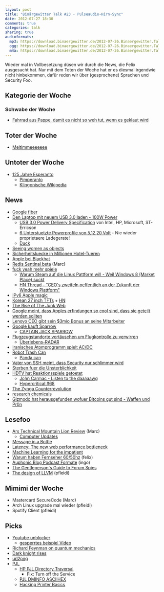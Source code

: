 ```yaml
---
layout: post
title: "Binärgewitter Talk #23 - Pulseaudio-Hirn-Sync"
date: 2012-07-27 18:30
comments: true
categories: talk
sharing: true
audioformats:
  mp3: https://download.binaergewitter.de/2012-07-26.Binaergewitter.Talk.23.mp3
  ogg: https://download.binaergewitter.de/2012-07-26.Binaergewitter.Talk.23.ogg
  m4a: https://download.binaergewitter.de/2012-07-26.Binaergewitter.Talk.23.m4a
---
```

Wieder mal in Vollbesetzung düsen wir durch die News, die Felix ausgesucht hat. Nur mit dem Toten der Woche hat er es diesmal irgendwie nicht hinbekommen, dafür reden wir über (gesprochene) Sprachen und
Security Foo.

## Kategorie der Woche

### Schwabe der Woche

- [Fahrrad aus Pappe, damit es nicht so weh tut, wenn es geklaut wird](https://web.archive.org/web/20120727150358/http://nocamels.com/2012/07/recycled-cardboard-bicycles-for-9/)

## Toter der Woche

- [Meltimmeeeeeee](http://www.golem.de/news/mobile-betriebssysteme-nokia-soll-meltemi-eingestampft-haben-1207-93465.html)

## Untoter der Woche

* [125 Jahre Esperanto](https://web.archive.org/web/20120801010227/http://www.zdf.de/ZDF/zdfportal/web/heute-Nachrichten/4672/23607064/6d99bd/Das-Linux-der-Sprachen.html)
  - [Pimperanto](http://www.pimpo.de/pimpo.htm)
  - [Klingonische Wikipedia](http://klingon.wikia.com/)

## News

- [Google fiber](http://fiber.google.com/plans/residential/)
- [Den Laptop mit neuem USB 3.0 laden - 100W Power](https://web.archive.org/web/20120727013954/http://www.techweekeurope.co.uk/news/usb-3-0-power-delivery-charging-86983)
    - [USB 3.0 Power Delivery Specification](https://web.archive.org/web/20120725093234/http://www.usb.org/press/USB_Power_Delivery_Spec_Completion_FINAL.pdf) von Intel, HP, Microsoft, ST-Erricson
    - [6 Unterstuetzte Powerprofile von 5,12,20 Volt](http://semiaccurate.com/2012/07/23/100w-over-usb-is-here-with-the-new-power-delivery-spec/) - Nie wieder proprietaere Ladegerate!
    - [Duck](http://assets.cantbeunseen.com/hashed_silo_content/silo_content/22917/resized/duck.jpg)
- [Seeing women as objects](https://web.archive.org/web/20120728033207/http://onlinelibrary.wiley.com/doi/10.1002/ejsp.1890/abstract)
- [Sicherheitsluecke in Millionen Hotel-Tueren](http://www.forbes.com/sites/andygreenberg/2012/07/23/hacker-will-expose-potential-security-flaw-in-more-than-four-million-hotel-room-keycard-locks/)
- [Apple bei Blackhat](http://go.bloomberg.com/tech-blog/2012-07-24-apple-warms-up-to-hackers-plans-presentation-at-black-hat/)
- [Redis Sentinal beta](http://antirez.com/post/redis-sentinel-beta-released.html) (Marc)
- [fuck yeah mehr spiele](http://www.pro-linux.de/news/1/18665/valve-chef-gabe-newell-will-alle-spiele-auf-linux-bringen.html)
    - [Warum Steam auf die Linux Pattform will - Weil Windows 8 (Market Place) suckt](http://linux.slashdot.org/story/12/07/26/1249246/why-valve-wants-to-port-games-to-linux-because-windows-8-is-a-catastrophe)
    - [HN Thread - "CEO's zweifeln oeffentlich an der Zukunft der Windows Plattform"](http://news.ycombinator.net/item?id=4293046)
- [IPv6 Apple magic](http://webdiary.com/tag/members-btmm-icloud-com/)
- [Korean 27 inch TFTs](http://techreport.com/articles.x/23291) + [HN](http://news.ycombinator.com/item?id=4292450)
- [The Rise of The Junk Web](http://tech.slashdot.org/story/12/07/26/0412214/the-rise-of-the-junkweb-and-why-its-so-awesome)
- [Google meint, dass Apples erfindungen so cool sind, dass sie geteilt werden sollten](http://allthingsd.com/20120720/google-claims-popularity-has-made-some-apple-patents-de-facto-essentials/)
- [Lenovo CEO gibt sein $3mio Bonus an seine Mitarbeiter](https://web.archive.org/web/20120727080409/http://www.dailytech.com/Lenovo+CEO+Gives+Part+of+His+3+Million+USD+Bonus+to+10000+Employees/article25227.htm)
- [Google kauft Sparrow](http://www.heise.de/newsticker/meldung/Google-kauft-App-Entwickler-Sparrow-1649196.html)
    * [CAPTAIN JACK SPARROW](http://www.youtube.com/watch?v=GI6CfKcMhjY)
- [Flugzeugstandorte vortäuschen um Flugkontrolle zu verwirren](http://www.forbes.com/sites/andygreenberg/2012/07/25/next-gen-air-traffic-control-vulnerable-to-hackers-spoofing-planes-out-of-thin-air/)
    * [Überlebens-RADAR](http://www.youtube.com/watch?v=uF39MjuY6ug)
- [Iranisches Atomprogramm spielt AC/DC](http://news.ycombinator.net/item?id=4286696)
- [Robot Trash Can](http://hackaday.com/2012/07/20/robot-trash-can-catches-anything-you-throw-near-it/)
    * [Panda can](http://www.youtube.com/watch?v=8_JIKqSMIRQ)
- [Vater von SSH meint, dass Security nur schlimmer wird](https://web.archive.org/web/20121101201355/http://www.networkworld.com/news/2012/072512-blackhat-ylonen-261134.html)
- [Sterben fuer die Unsterblichkeit](https://web.archive.org/web/20120728062113/http://www.gizmodo.de/2012/07/19/sterben-fur-die-unsterblichkeit-wissenschaftler-plant-selbstmord-zur-wiederauferstehung.html)
- [HDTV hat Reaktionsspiele getoetet](http://boingboing.net/2012/07/20/hdtv-killed-the-twitch-gaming.html)
    * [John Carmac - Listen to the daaaaawg](http://superuser.com/questions/419070/transatlantic-ping-faster-than-sending-a-pixel-to-the-screen)
    * [Hypercritical #68](http://5by5.tv/hypercritical/68)
- [The Zynga Counterrevolution](http://www.mediumdifficulty.com/2012/07/11/0-xp-the-zynga-counterrevolution/)
- [research chemicals]( https://checkit.wien/substanzen/research-chemicals-rcs/ )
- [Gizmodo hat herausgefunden wofuer Bitcoins gut sind - Waffen und Pr0n](http://gizmodo.com/5927379)

## Lesefoo

- [Ars Technical Mountain Lion Review](http://arstechnica.com/apple/2012/07/os-x-10-8/) (Marc)
    - [Computer Updates](http://www.stickycomics.com/computer-update/)
- [Message in a Bottle](http://www.youtube.com/watch?v=NG8goJpbKk0)
- [Latency: The new web performance bottleneck](http://www.igvita.com/2012/07/19/latency-the-new-web-performance-bottleneck/)
- [Machine Learning for the impatient](https://web.archive.org/web/20120725194127/http://www.aelag.com/147952673)
- [Warum haben Fernseher 60/50hz](http://hackaday.com/2012/07/24/hows-the-60hz-coming-from-your-wall/) (felix)
- [Auphonic Blog Podcast Formate](https://auphonic.com/blog/2012/01/07/podcast-comparison-part-1-file-formats-and-bitrates/) (ingo)
- [The Gentleperson's Guide to Forum Spies](http://cryptome.org/2012/07/gent-forum-spies.htm)
- [The design of LLVM](http://www.drdobbs.com/architecture-and-design/the-design-of-llvm/240001128) (pfleidi)

## Mimimi der Woche

- Mastercard SecureCode (Marc)
- Arch Linux upgrade mal wieder (pfleidi)
- Spotify Client (pfleidi)

## Picks

- [Youtube unblocker](http://www.unblocker.yt/)
    * [gesperrtes beispiel Video](http://www.youtube.com/watch?v=CqGK1mpFvgQ)
- [Richard Feynman on quantum mechanics](http://www.youtube.com/watch?v=xdZMXWmlp9g)
- [Dark knight rises](http://www.imdb.com/title/tt1345836/)
- [url2png](http://url2png.com)
- [PJL](http://de.wikipedia.org/wiki/Printer_Job_Language)
    - [HP PJL Directory Traversal](http://h20000.www2.hp.com/bizsupport/TechSupport/Document.jsp?objectID=c02004333)
        - Fix: Turn off the Service
    - [PJL DMINFO ASCIIHEX](http://techref.massmind.org/techref/printer/hp/pmlfaq.htm)
    - [Hacking Printer Basics](http://hackonadime.blogspot.de/2011/12/hacking-printers-pjl-basics.html)
